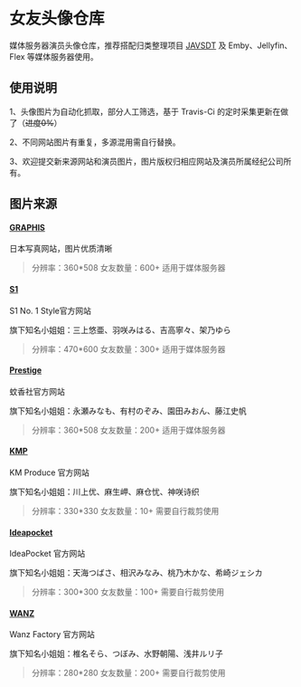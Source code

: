 # 女友头像仓库
媒体服务器演员头像仓库，推荐搭配归类整理项目 [JAVSDT](https://github.com/junerain123/javsdt "JAVSDT") 及 Emby、Jellyfin、Flex 等媒体服务器使用。

## 使用说明
1、头像图片为自动化抓取，部分人工筛选，基于 Travis-Ci 的定时采集更新在做了（~~进度0%~~）

2、不同网站图片有重复，多源混用需自行替换。

3、欢迎提交新来源网站和演员图片，图片版权归相应网站及演员所属经纪公司所有。

## 图片来源
#### [GRAPHIS](http://graphis.ne.jp/ "GRAPHIS")
日本写真网站，图片优质清晰
> 分辨率：360*508 女友数量：600+ 适用于媒体服务器

#### [S1](https://www.s1s1s1.com/ "S1S1S1")
S1 No. 1 Style官方网站

旗下知名小姐姐：三上悠亜、羽咲みはる、吉高寧々、架乃ゆら
> 分辨率：470*600 女友数量：300+ 适用于媒体服务器

#### [Prestige](https://www.prestige-av.com/ "Prestige")
蚊香社官方网站

旗下知名小姐姐：永瀬みなも、有村のぞみ、園田みおん、藤江史帆
> 分辨率：360*508 女友数量：200+ 适用于媒体服务器

#### [KMP](https://www.km-produce.com/ "KM Produce")
KM Produce 官方网站

旗下知名小姐姐：川上优、麻生岬、麻仓忧、神咲诗织
> 分辨率：330*330 女友数量：10+ 需要自行裁剪使用

#### [Ideapocket](https://www.ideapocket.com/ "IdeaPocket")
IdeaPocket 官方网站

旗下知名小姐姐：天海つばさ、相沢みなみ、桃乃木かな、希崎ジェシカ
> 分辨率：300*300 女友数量：100+ 需要自行裁剪使用

#### [WANZ](https://www.wanz-factory.com/ "Wanz Factory")
Wanz Factory 官方网站

旗下知名小姐姐：椎名そら、つぼみ、水野朝陽、浅井ルリ子
> 分辨率：280*280 女友数量：200+ 需要自行裁剪使用
